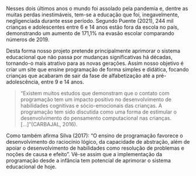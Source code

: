 Nesses dois últimos anos o mundo foi assolado pela pandemia e, dentre as muitas perdas inestimáveis, tem-se a educação que foi, inegavelmente, negligenciada durante esse período. Segundo Puente (2021), 244 mil crianças e adolescentes entre 6 e 14 anos estão fora da escola no país, demonstrando um aumento de 171,1% na evasão escolar comparando números de 2019.

Desta forma nosso projeto pretende principalmente aprimorar o sistema educacional que não passa por mudanças significativas há décadas, tornando-o mais atrativo para as novas gerações. Assim nosso objetivo é criar um site que ensine programação de forma simples e didática, focando crianças que acabaram de sair da fase de alfabetização até a pré-adolescência, entre 9 e 14 anos.

>“Existem muitos estudos que demonstram que o contato com programação tem um impacto positivo no desenvolvimento de habilidades cognitivas e sócio-emocionais das crianças. A programação tem sido discutida como uma forma de estimular o desenvolvimento do pensamento computacional nas crianças. [...]”(CARBAJAL, 2016).

Como também afirma Silva (2017): “O ensino de programação favorece o desenvolvimento do raciocínio lógico, da capacidade de abstração, além de apoiar o desenvolvimento de habilidades como resolução de problemas e noções de causa e efeito”. Vê-se assim que a implementação da programação desde a infância tem potencial de aprimorar o sistema educacional de hoje.
